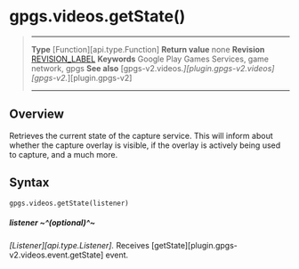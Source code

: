 # gpgs.videos.getState()

> --------------------- ------------------------------------------------------------------------------------------
> __Type__              [Function][api.type.Function]
> __Return value__      none
> __Revision__          [REVISION_LABEL](REVISION_URL)
> __Keywords__          Google Play Games Services, game network, gpgs
> __See also__          [gpgs-v2.videos.*][plugin.gpgs-v2.videos]
>                       [gpgs-v2.*][plugin.gpgs-v2]
> --------------------- ------------------------------------------------------------------------------------------

## Overview

Retrieves the current state of the capture service. This will inform about whether the capture overlay is visible, if the overlay is actively being used to capture, and a much more.

## Syntax

	gpgs.videos.getState(listener)

##### listener ~^(optional)^~
_[Listener][api.type.Listener]._ Receives [getState][plugin.gpgs-v2.videos.event.getState] event.